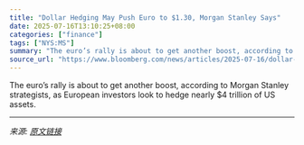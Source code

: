 ```yaml
---
title: "Dollar Hedging May Push Euro to $1.30, Morgan Stanley Says"
date: 2025-07-16T13:10:25+08:00
categories: ["finance"]
tags: ["NYS:MS"]
summary: "The euro’s rally is about to get another boost, according to Morgan Stanley strategists, as European investors look to hedge nearly $4 trillion of US assets."
source_url: "https://www.bloomberg.com/news/articles/2025-07-16/dollar-hedging-may-push-euro-to-1-30-morgan-stanley-says"
---
```


The euro’s rally is about to get another boost, according to Morgan Stanley strategists, as European investors look to hedge nearly $4 trillion of US assets.

---

*来源: [原文链接](https://www.bloomberg.com/news/articles/2025-07-16/dollar-hedging-may-push-euro-to-1-30-morgan-stanley-says)*
